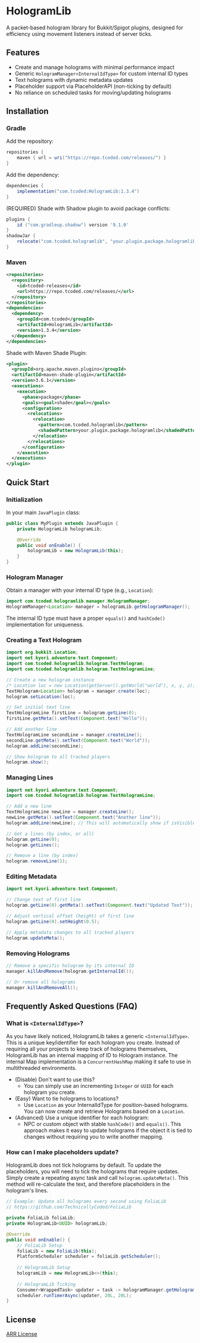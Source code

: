 # HologramLib

A packet-based hologram library for Bukkit/Spigot plugins, designed for efficiency using movement listeners instead of server ticks.

## Features

- Create and manage holograms with minimal performance impact
- Generic `HologramManager<InternalIdType>` for custom internal ID types
- Text holograms with dynamic metadata updates
- Placeholder support via PlaceholderAPI (non-ticking by default)
- No reliance on scheduled tasks for moving/updating holograms
## Installation

### Gradle
Add the repository:
```groovy
repositories {
    maven { url = uri("https://repo.tcoded.com/releases/") }
}
```
Add the dependency:
```groovy
dependencies {
    implementation("com.tcoded:HologramLib:1.3.4")
}
```
(REQUIRED) Shade with Shadow plugin to avoid package conflicts:
```groovy
plugins {
    id ("com.gradleup.shadow") version '9.1.0'
}
shadowJar {
    relocate("com.tcoded.hologramlib", "your.plugin.package.hologramlib")
}
```

### Maven
```xml
<repositories>
  <repository>
    <id>tcoded-releases</id>
    <url>https://repo.tcoded.com/releases/</url>
  </repository>
</repositories>
<dependencies>
  <dependency>
    <groupId>com.tcoded</groupId>
    <artifactId>HologramLib</artifactId>
    <version>1.3.4</version>
  </dependency>
</dependencies>
```
Shade with Maven Shade Plugin:
```xml
<plugin>
  <groupId>org.apache.maven.plugins</groupId>
  <artifactId>maven-shade-plugin</artifactId>
  <version>3.6.1</version>
  <executions>
    <execution>
      <phase>package</phase>
      <goals><goal>shade</goal></goals>
      <configuration>
        <relocations>
          <relocation>
            <pattern>com.tcoded.hologramlib</pattern>
            <shadedPattern>your.plugin.package.hologramlib</shadedPattern>
          </relocation>
        </relocations>
      </configuration>
    </execution>
  </executions>
</plugin>
```

## Quick Start

### Initialization
In your main `JavaPlugin` class:
```java
public class MyPlugin extends JavaPlugin {
    private HologramLib hologramLib;

    @Override
    public void onEnable() {
        hologramLib = new HologramLib(this);
    }
}
```

### Hologram Manager
Obtain a manager with your internal ID type (e.g., `Location`):
```java
import com.tcoded.hologramlib.manager.HologramManager;
HologramManager<Location> manager = hologramLib.getHologramManager();
```
The internal ID type must have a proper `equals()` and `hashCode()` implementation for uniqueness.

### Creating a Text Hologram
```java
import org.bukkit.Location;
import net.kyori.adventure.text.Component;
import com.tcoded.hologramlib.hologram.TextHologram;
import com.tcoded.hologramlib.hologram.TextHologramLine;

// Create a new hologram instance
/* Location loc = new Location(getServer().getWorld("world"), x, y, z); */
TextHologram<Location> hologram = manager.create(loc);
hologram.setLocation(loc);

// Set initial text line
TextHologramLine firstLine = hologram.getLine(0);
firstLine.getMeta().setText(Component.text("Hello"));

// Add another line
TextHologramLine secondLine = manager.createLine();
secondLine.getMeta().setText(Component.text("World"));
hologram.addLine(secondLine);

// Show hologram to all tracked players
hologram.show();
```

### Managing Lines
```java
import net.kyori.adventure.text.Component;
import com.tcoded.hologramlib.hologram.TextHologramLine;

// Add a new line
TextHologramLine newLine = manager.createLine();
newLine.getMeta().setText(Component.text("Another line"));
hologram.addLine(newLine); // This will automatically show if isVisible()

// Get a lines (by index, or all)
hologram.getLine(0);
hologram.getLines();

// Remove a line (by index)
hologram.removeLine(1);
```

### Editing Metadata
```java
import net.kyori.adventure.text.Component;

// Change text of first line
hologram.getLine(0).getMeta().setText(Component.text("Updated Text"));

// Adjust vertical offset (height) of first line
hologram.getLine(0).setHeight(0.5);

// Apply metadata changes to all tracked players
hologram.updateMeta();
```

### Removing Holograms
```java
// Remove a specific hologram by its internal ID
manager.killAndRemove(hologram.getInternalId());

// Or remove all holograms
manager.killAndRemoveAll();
```

## Frequently Asked Questions (FAQ)

### What is `<InternalIdType>`?
As you have likely noticed, HologramLib takes a generic `<InternalIdType>`.
This is a unique key/identifier for each hologram you create.
Instead of requiring all your projects to keep track of holograms themselves, HologramLib has an internal mapping of ID to Hologram instance. The internal Map implementation is a `ConcurrentHashMap` making it safe to use in multithreaded environments.
- (Disable) Don't want to use this?
    -  You can simply use an incrementing `Integer` or `UUID` for each hologram you create.
- (Easy) Want to tie holograms to locations?
    - Use `Location` as your InternalIdType for position-based holograms. You can now create and retrieve Holograms based on a `Location`.
- (Advanced) Use a unique identifier for each hologram:
    - NPC or custom object with stable `hashCode()` and `equals()`. This approach makes it easy to update holograms if the object it is tied to changes without requiring you to write another mapping.

### How can I make placeholders update?
HologramLib does not tick holograms by default. 
To update the placeholders, you will need to tick the holograms that require updates. 
Simply create a repeating async task and call `hologram.updateMeta()`.
This method will re-calculate the text, and therefore placeholders in the hologram's lines.
```java
// Example: Update all holograms every second using FoliaLib
// https://github.com/TechnicallyCoded/FoliaLib

private FoliaLib foliaLib;
private HologramLib<UUID> hologramLib;

@Override
public void onEnable() {
    // FoliaLib Setup
    foliaLib = new FoliaLib(this);
    PlatformScheduler scheduler = foliaLib.getScheduler();
    
    // HologramLib Setup
    hologramLib = new HologramLib<>(this);
    
    // HologramLib Ticking
    Consumer<WrappedTask> updater = task -> hologramManager.getHolograms().forEach(Hologram::updateMeta);
    scheduler.runTimerAsync(updater, 20L, 20L);
}
```

## License
[ARR License](LICENSE)

